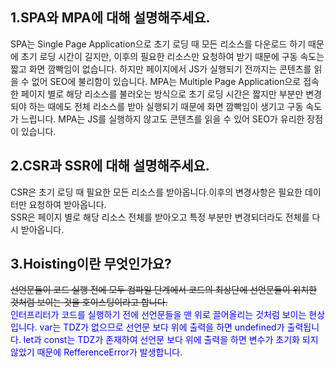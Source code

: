 ## 1.SPA와 MPA에 대해 설명해주세요.
SPA는 Single Page Application으로 초기 로딩 때 모든 리소스를 다운로드 하기 때문에 초기 로딩 시간이 길지만,
이후의 필요한 리소스만 요청하여 받기 때문에 구동 속도는 짧고 화면 깜빡임이 없습니다.
하지만 페이지에서 JS가 실행되기 전까지는 콘텐츠를 읽을 수 없어 SEO에 불리함이 있습니다.
MPA는 Multiple Page Application으로 접속한 페이지 별로 해당 리소스를 불러오는 방식으로
초기 로딩 시간은 짧지만 부분만 변경되야 하는 때에도 전체 리소스를 받아 실행되기 때문에 화면 깜빡임이 생기고 구동 속도가 느립니다.
MPA는 JS를 실행하지 않고도 콘텐츠를 읽을 수 있어 SEO가 유리한 장점이 있습니다.

## 2.CSR과 SSR에 대해 설명해주세요.
CSR은 초기 로딩 때 필요한 모든 리소스를 받아옵니다.이후의 변경사항은 필요한 데이터만 요청하여 받아옵니다.<br>
SSR은 페이지 별로 해당 리소스 전체를 받아오고 특정 부분만 변경되더라도 전체를 다시 받아옵니다.<br>
## 3.Hoisting이란 무엇인가요?
~~선언문들이 코드 실행 전에 모두 컴파일 단계에서 코드의 최상단에 선언문들이 위치한 것처럼 보이는 것을 호이스팅이라고 합니다.~~ <br>
<span style="color:blue">인터프리터가 코드를 실행하기 전에 선언문들을 맨 위로 끌어올리는 것처럼 보이는 현상입니다.
var는 TDZ가 없으므로 선언문 보다 위에 출력을 하면 undefined가 출력됩니다.
let과 const는 TDZ가 존재하여 선언문 보다 위에 출력을 하면 변수가 초기화 되지 않았기 때문에 RefferenceError가 발생합니다.</span>

